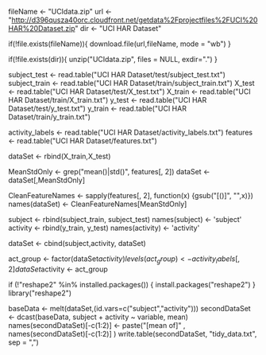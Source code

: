 
fileName <- "UCIdata.zip"
url <- "http://d396qusza40orc.cloudfront.net/getdata%2Fprojectfiles%2FUCI%20HAR%20Dataset.zip"
dir <- "UCI HAR Dataset"

if(!file.exists(fileName)){
        download.file(url,fileName, mode = "wb") 
}

if(!file.exists(dir)){
	unzip("UCIdata.zip", files = NULL, exdir=".")
}

subject_test <- read.table("UCI HAR Dataset/test/subject_test.txt")
subject_train <- read.table("UCI HAR Dataset/train/subject_train.txt")
X_test <- read.table("UCI HAR Dataset/test/X_test.txt")
X_train <- read.table("UCI HAR Dataset/train/X_train.txt")
y_test <- read.table("UCI HAR Dataset/test/y_test.txt")
y_train <- read.table("UCI HAR Dataset/train/y_train.txt")

activity_labels <- read.table("UCI HAR Dataset/activity_labels.txt")
features <- read.table("UCI HAR Dataset/features.txt")  

dataSet <- rbind(X_train,X_test)

MeanStdOnly <- grep("mean()|std()", features[, 2]) 
dataSet <- dataSet[,MeanStdOnly]

CleanFeatureNames <- sapply(features[, 2], function(x) {gsub("[()]", "",x)})
names(dataSet) <- CleanFeatureNames[MeanStdOnly]

subject <- rbind(subject_train, subject_test)
names(subject) <- 'subject'
activity <- rbind(y_train, y_test)
names(activity) <- 'activity'

dataSet <- cbind(subject,activity, dataSet)

act_group <- factor(dataSet$activity)
levels(act_group) <- activity_labels[,2]
dataSet$activity <- act_group


if (!"reshape2" %in% installed.packages()) {
	install.packages("reshape2")
}
library("reshape2")

baseData <- melt(dataSet,(id.vars=c("subject","activity")))
secondDataSet <- dcast(baseData, subject + activity ~ variable, mean)
names(secondDataSet)[-c(1:2)] <- paste("[mean of]" , names(secondDataSet)[-c(1:2)] )
write.table(secondDataSet, "tidy_data.txt", sep = ",")
